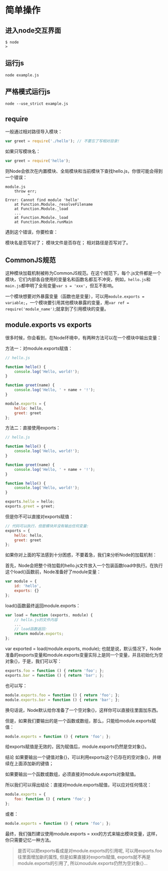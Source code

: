 # 简单操作

## 进入node交互界面

```shell
$ node
>
```

## 运行js

```shell
node example.js
```

## 严格模式运行js

```sehll
node --use_strict example.js
```

## require

一般通过相对路径导入模块：

```js
var greet = require('./hello'); // 不要忘了写相对目录!
```

如果只写模块名：

```js
var greet = require('hello');
```

则Node会依次在内置模块、全局模块和当前模块下查找hello.js，你很可能会得到一个错误：

```shell
module.js
    throw err;
          ^
Error: Cannot find module 'hello'
    at Function.Module._resolveFilename
    at Function.Module._load
    ...
    at Function.Module._load
    at Function.Module.runMain
```

遇到这个错误，你要检查：

模块名是否写对了；
模块文件是否存在；
相对路径是否写对了。

## CommonJS规范

这种模块加载机制被称为CommonJS规范。在这个规范下，每个.js文件都是一个模块，它们内部各自使用的变量名和函数名都互不冲突，例如，`hello.js`和`main.js`都申明了全局变量`var s = 'xxx'`，但互不影响。

一个模块想要对外暴露变量（函数也是变量），可以用`module.exports = variable;`，一个模块要引用其他模块暴露的变量，用`var ref = require('module_name')`;就拿到了引用模块的变量。

## module.exports vs exports

很多时候，你会看到，在Node环境中，有两种方法可以在一个模块中输出变量：

方法一：对module.exports赋值：

```js
// hello.js

function hello() {
    console.log('Hello, world!');
}

function greet(name) {
    console.log('Hello, ' + name + '!');
}

module.exports = {
    hello: hello,
    greet: greet
};
```

方法二：直接使用exports：

```js
// hello.js

function hello() {
    console.log('Hello, world!');
}

function greet(name) {
    console.log('Hello, ' + name + '!');
}

function hello() {
    console.log('Hello, world!');
}

exports.hello = hello;
exports.greet = greet;
```

但是你不可以直接对exports赋值：

```js
// 代码可以执行，但是模块并没有输出任何变量:
exports = {
    hello: hello,
    greet: greet
};
```

如果你对上面的写法感到十分困惑，不要着急，我们来分析Node的加载机制：

首先，Node会把整个待加载的hello.js文件放入一个包装函数load中执行。在执行这个load()函数前，Node准备好了module变量：

```js
var module = {
    id: 'hello',
    exports: {}
};
```

load()函数最终返回module.exports：

```js
var load = function (exports, module) {
    // hello.js的文件内容
    ...
    // load函数返回:
    return module.exports;
};
```

var exported = load(module.exports, module);
也就是说，默认情况下，Node准备的exports变量和module.exports变量实际上是同一个变量，并且初始化为空对象{}，于是，我们可以写：

```js
exports.foo = function () { return 'foo'; };
exports.bar = function () { return 'bar'; };
```

也可以写：

```js
module.exports.foo = function () { return 'foo'; };
module.exports.bar = function () { return 'bar'; };
```

换句话说，Node默认给你准备了一个空对象{}，这样你可以直接往里面加东西。

但是，如果我们要输出的是一个函数或数组，那么，只能给module.exports赋值：

```js
module.exports = function () { return 'foo'; };
```

给exports赋值是无效的，因为赋值后，module.exports仍然是空对象{}。

结论
如果要输出一个键值对象{}，可以利用exports这个已存在的空对象{}，并继续在上面添加新的键值；

如果要输出一个函数或数组，必须直接对module.exports对象赋值。

所以我们可以得出结论：直接对module.exports赋值，可以应对任何情况：

```js
module.exports = {
    foo: function () { return 'foo'; }
};
```

或者：

```js
module.exports = function () { return 'foo'; };
```

最终，我们强烈建议使用module.exports = xxx的方式来输出模块变量，这样，你只需要记忆一种方法。

> 是否可以把exports看成是对module.exports的引用呢,
可以用exports.foo往里面增加新的属性,
但是如果直接对exports赋值,
exports就不再是module.exports的引用了,
所以moudule.exports仍然为空对象{}...
